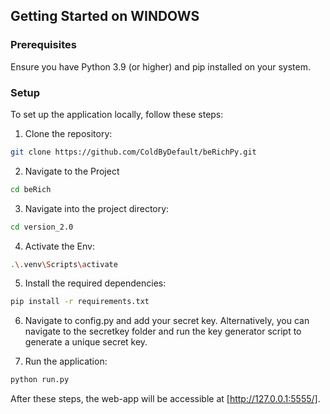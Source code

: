 ## Getting Started on WINDOWS 

### Prerequisites

Ensure you have Python 3.9 (or higher) and pip installed on your system.

### Setup

To set up the application locally, follow these steps:

1. Clone the repository:
```bash
git clone https://github.com/ColdByDefault/beRichPy.git
```
2. Navigate to the Project
```bash
cd beRich
```
3. Navigate into the project directory:
```bash
cd version_2.0
```
4. Activate the Env:
```bash
.\.venv\Scripts\activate
```
5. Install the required dependencies:
```bash
pip install -r requirements.txt
```
6. Navigate to config.py and add your secret key.
Alternatively, you can navigate to the secretkey folder and run the key generator script to generate a unique secret key.

7. Run the application:
```bash
python run.py
```
After these steps, the web-app will be accessible at [http://127.0.0.1:5555/].
